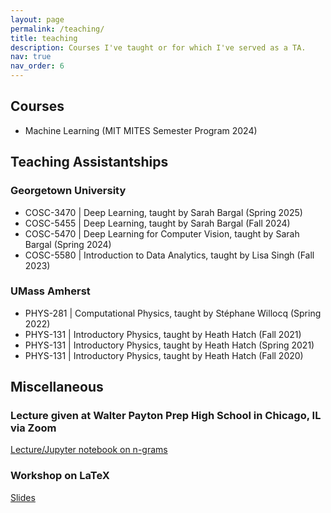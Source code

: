 ```yaml
---
layout: page
permalink: /teaching/
title: teaching
description: Courses I've taught or for which I've served as a TA.
nav: true
nav_order: 6
---
```


## Courses

- Machine Learning (MIT MITES Semester Program 2024)

## Teaching Assistantships

### Georgetown University

- COSC-3470 | Deep Learning, taught by Sarah Bargal (Spring 2025)
- COSC-5455 | Deep Learning, taught by Sarah Bargal (Fall 2024)
- COSC-5470 | Deep Learning for Computer Vision, taught by Sarah Bargal (Spring 2024)
- COSC-5580 | Introduction to Data Analytics, taught by Lisa Singh (Fall 2023)

### UMass Amherst

- PHYS-281 | Computational Physics, taught by St&eacute;phane Willocq (Spring 2022)
- PHYS-131 | Introductory Physics, taught by Heath Hatch (Fall 2021)
- PHYS-131 | Introductory Physics, taught by Heath Hatch (Spring 2021)
- PHYS-131 | Introductory Physics, taught by Heath Hatch (Fall 2020)

## Miscellaneous

### Lecture given at Walter Payton Prep High School in Chicago, IL via Zoom

[Lecture/Jupyter notebook on n-grams](https://ddegenaro.github.io/assets/jupyter/n_grams.ipynb)

### Workshop on LaTeX

[Slides](https://ddegenaro.github.io/assets/pdf/LaTeX_Workshop.pdf)
